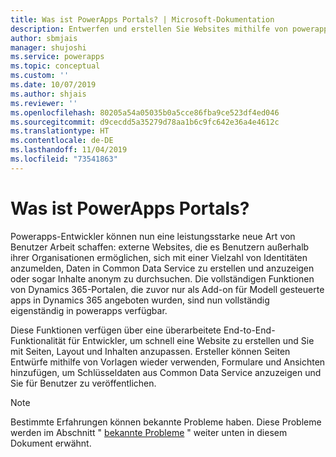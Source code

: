 ```yaml
---
title: Was ist PowerApps Portals? | Microsoft-Dokumentation
description: Entwerfen und erstellen Sie Websites mithilfe von powerapps, sodass externe Benutzer mit den Daten interagieren können, die in der Common Data Service gespeichert sind.
author: sbmjais
manager: shujoshi
ms.service: powerapps
ms.topic: conceptual
ms.custom: ''
ms.date: 10/07/2019
ms.author: shjais
ms.reviewer: ''
ms.openlocfilehash: 80205a54a05035b0a5cce86fba9ce523df4ed046
ms.sourcegitcommit: d9cecdd5a35279d78aa1b6c9fc642e36a4e4612c
ms.translationtype: HT
ms.contentlocale: de-DE
ms.lasthandoff: 11/04/2019
ms.locfileid: "73541863"
---
```

# <a name="what-is-powerapps-portals"></a>Was ist PowerApps Portals?

Powerapps-Entwickler können nun eine leistungsstarke neue Art von Benutzer Arbeit schaffen: externe Websites, die es Benutzern außerhalb ihrer Organisationen ermöglichen, sich mit einer Vielzahl von Identitäten anzumelden, Daten in Common Data Service zu erstellen und anzuzeigen oder sogar Inhalte anonym zu durchsuchen. Die vollständigen Funktionen von Dynamics 365-Portalen, die zuvor nur als Add-on für Modell gesteuerte apps in Dynamics 365 angeboten wurden, sind nun vollständig eigenständig in powerapps verfügbar.  

Diese Funktionen verfügen über eine überarbeitete End-to-End-Funktionalität für Entwickler, um schnell eine Website zu erstellen und Sie mit Seiten, Layout und Inhalten anzupassen. Ersteller können Seiten Entwürfe mithilfe von Vorlagen wieder verwenden, Formulare und Ansichten hinzufügen, um Schlüsseldaten aus Common Data Service anzuzeigen und Sie für Benutzer zu veröffentlichen.

> [!NOTE]
> Bestimmte Erfahrungen können bekannte Probleme haben. Diese Probleme werden im Abschnitt " [bekannte Probleme](known-issues.md) " weiter unten in diesem Dokument erwähnt.  


 


